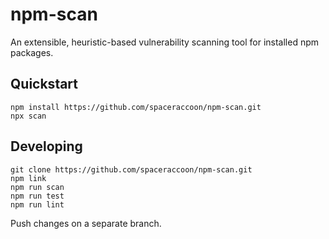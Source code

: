 # npm-scan
An extensible, heuristic-based vulnerability scanning tool for installed npm packages.

## Quickstart
```
npm install https://github.com/spaceraccoon/npm-scan.git
npx scan
```

## Developing
```
git clone https://github.com/spaceraccoon/npm-scan.git
npm link
npm run scan
npm run test
npm run lint
```
Push changes on a separate branch.